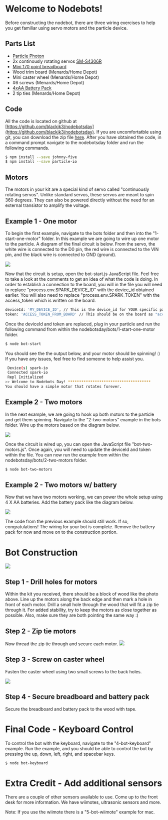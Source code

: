 # Welcome to Nodebots!
Before constructing the nodebot, there are three wiring exercises to help you get familiar using servo motors and the particle device.

## Parts List
- [Particle Photon](https://store.particle.io/)
- 2x continously rotating servos [SM-S4306R](https://www.bananarobotics.com/shop/SpringRC-SM-S4306R-Standard-Continuous-Rotation-Servo-41g?search=4306R)
- [Mini 170 point breadboard](https://www.bananarobotics.com/shop/Prototyping/Mini-170-Point-Black-Breadboard)
- Wood trim board (Menards/Home Depot)
- Mini caster wheel (Menards/Home Depot)
- #6 screws (Menards/Home Depot)
- [4xAA Battery Pack](https://www.bananarobotics.com/shop/Power/4AA-Battery-Holder)
- 2 tip ties (Menards/Home Depot)

## Code
All the code is located on github at [https://github.com/blackjk3/nodebotsday](https://github.com/blackjk3/nodebotsday).  If you are uncomfortatble using git, you can download the zip file [here](https://github.com/blackjk3/nodebotsday/archive/v0.1.zip).  After you have obtained the code, in a command prompt navigate to the nodebotsday folder and run the following commands.

```bash
$ npm install --save johnny-five
$ npm install --save particle-io
```

## Motors

The motors in your kit are a special kind of servo called "continuously rotating servos".  Unlike standard servos, these servos are meant to spin 360 degrees.  They can also be powered directly without the need for an external transistor to amplify the voltage.

## Example 1 - One motor
To begin the first example, navigate to the bots folder and then into the "1-start-one-motor" folder.  In this example we are going to wire up one motor to the particle.  A diagram of the final circuit is below.  From the servo, the white wire is connected to the D0 pin, the red wire is connected to the VIN pin, and the black wire is connected to GND (ground).

![](bots/1-start-one-motor/bot-start.png)

Now that the circuit is setup, open the bot-start.js JavaScript file.  Feel free to take a look at the comments to get an idea of what the code is doing.  In order to establish a connection to the board, you will in the file you will need to replace "process.env.SPARK_DEVICE_ID" with the device_id obtained earlier.  You will also need to replace "process.env.SPARK_TOKEN" with the access_token which is written on the board.

```bash
deviceId: 'MY_DEVICE_ID', // This is the device_id for YOUR specific particle
token: 'ACCESS_TOKEN_FROM_BOARD' // This should be on the board as "access_token"
```

Once the deviceId and token are replaced, plug in your particle and run the following command from within the nodebotsday/bots/1-start-one-motor folder.

```bash
$ node bot-start
```
You should see the the output below, and your motor should be spinning! :)  If you have any issues, feel free to find someone to help assist you.

```bash
 Device(s) spark-io
 Connected spark-io
 Repl Initialized
>> Welcome to Nodebots Day! *************************************
You should have a simple motor that rotates forever.
```

## Example 2 - Two motors
In the next example, we are going to hook up both motors to the particle and get them spinning.  Navigate to the "2-two-motors" example in the bots folder.  Wire up the motors based on the diagram below.

![](bots/2-two-motors/bot-two-motors.png)

Once the circuit is wired up, you can open the JavaScript file "bot-two-motors.js".  Once again, you will need to update the deviceId and token within the file.  You can now run the example from within the nodebotsday/bots/2-two-motors folder.

```bash
$ node bot-two-motors
```

## Example 2 - Two motors w/ battery
Now that we have two motors working, we can power the whole setup using 4 X AA batteries.  Add the battery pack like the diagram below.

![](bots/3-two-motors-w-battery/bot-two-motors-battery.png)

The code from the previous example should still work.  If so, congratulations! The wiring for your bot is complete.  Remove the battery pack for now and move on to the construction portion.

# Bot Construction
![](bots/bot-front.png)

## Step 1 - Drill holes for motors
Within the kit you received, there should be a block of wood like the photo above. Line up the motors along the back edge and then mark a hole in front of each motor.  Drill a small hole through the wood that will fit a zip tie through it.  For added stability, try to keep the motors as close together as possible.  Also, make sure they are both pointing the same way :)

## Step 2 - Zip tie motors
Now thread the zip tie through and secure each motor.
![](bots/bot-holes.jpg)

## Step 3 - Screw on caster wheel
Fasten the caster wheel using two small screws to the back holes.

![](bots/bot-front-wheel.jpg)

## Step 4 - Secure breadboard and battery pack
Secure the breadboard and battery pack to the wood with tape.

# Final Code - Keyboard Control
To control the bot with the keyboard, navigate to the "4-bot-keyboard" example.  Run the example, and you should be able to control the bot by pressing the up, down, left, right, and spacebar keys.

```bash
$ node bot-keyboard
```

# Extra Credit - Add additional sensors
There are a couple of other sensors available to use. Come up to the front desk for more information.  We have wiimotes, ultrasonic sensors and more.

Note: If you use the wiimote there is a "5-bot-wiimote" example for mac.